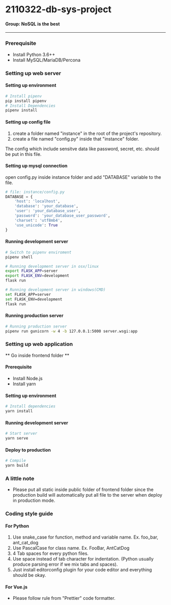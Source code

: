 # 2110322-db-sys-project

#### Group: NoSQL is the best

-----

### Prerequisite

* Install Python 3.6++
* Install MySQL/MariaDB/Percona

### Setting up web server

#### Setting up environment

```sh
# Install pipenv
pip install pipenv
# Install Dependencies
pipenv install
```

#### Setting up config file

1. create a folder named "instance" in the root of the project's repository.
2. create a file named "config.py" inside that "instance" folder.

The config which include sensitve data like password, secret, etc. should be put in this file.

#### Setting up mysql connection

open config.py inside instance folder and add "DATABASE" variable to the file.

```py
# file: instance/config.py
DATABASE = {
    'host': 'localhost',
    'database': 'your_database',
    'user': 'your_database_user',
    'password': 'your_database_user_password',
    'charset': 'utf8mb4',
    'use_unicode': True
}
```

#### Running development server

```sh
# Switch to pipenv enviroment
pipenv shell

# Running development server in osx/linux
export FLASK_APP=server
export FLASK_ENV=development
flask run

# Running development server in windows(CMD)
set FLASK_APP=server
set FLASK_ENV=development
flask run
```

#### Running production server

```sh
# Running production server
pipenv run gunicorn -w 4 -b 127.0.0.1:5000 server.wsgi:app
```

### Setting up web application

** Go inside frontend folder **

#### Prerequisite

* Install Node.js
* Install yarn

#### Setting up environment

```sh
# Install dependencies
yarn install
```

#### Running development server

```sh
# Start server
yarn serve
```

#### Deploy to production

```sh
# Compile
yarn build
```

### A little note
* Please put all static inside public folder of frontend folder since the production build will automatically put all file to the server when deploy in production mode.

### Coding style guide

#### For Python

1. Use snake_case for function, method and variable name. Ex. foo_bar, ant_cat_dog
2. Use PascalCase for class name. Ex. FooBar, AntCatDog
3. 4 Tab spaces for every python files.
4. Use space instead of tab character for indentation. (Python usually produce parsing error if we mix tabs and spaces).
5. Just install editorconfig plugin for your code editor and everything should be okay.

#### For Vue.js
* Please follow rule from "Prettier" code formatter.
